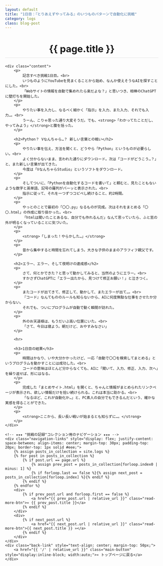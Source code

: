 ```yaml
---
layout: default
title: "1日目：『とりあえずやってみる』のいつものパターンで自動化に挑戦"
category: logs
class: blog-post
---
```


<div class="container blog-post" style="max-width: 850px;">
    <header style="text-align:center; margin-bottom: 20px;">
        <h1 style="font-size: 2.2em; border-bottom: 2px solid #eee; padding-bottom:10px; margin-bottom: 5px;">{{ page.title }}</h1>
    </header>

    <div class="content">
        <p>
            記念すべき挑戦1日目。<br>
            いつものようにYouTubeを見まくることから始め、なんか使えそうなAIを探すことにした。<br>
            「Webサイトの情報を自動で集めれたら楽だよな？」と思いつき、相棒のChatGPTに壁打ちを開始した。
        </p>
        <p>
            やりたい事を入力し、なるべく細かく「指示」を入力、また入力、それでも入力…。<br>
            うーん、こりゃ思った通り大変そうだ。でも、<strong>「わかってたことだし、やってみよう」</strong>と腹を括った。
        </p>
        
        <h2>Python？ Vなんちゃら…？ 新しい言葉との戦い</h2>
        <p>
            やりたい事を伝え、方法を聞くと、どうやら「Python」というものが必要らしい。<br>
            よく分からないまま、言われた通りにダウンロード。次は「コードがどうこう…？」と、また新しい言葉が出てきた。
            今度は「VなんちゃらStudio」というソフトをダウンロード。
        </p>
        <p>
            そしてついに、「Pythonを自動化するコードを書いて」と頼むと、見たこともないような数字と英単語、記号の羅列がバーッと表示された。<br>
            指示に従って、それを一つずつコピペし続けること、約2時間。
        </p>
        <p>
            やっとのことで最初の「〇〇.py」なるものが完成。次はそれをまとめる「〇〇.html」の作成に取り掛かった。<br>
            「htmlは聞いたことあるな、自分でも作れるんだ」なんて思っていたら、ふと窓の外が明るくなっていることに気づいた。
        </p>
        <p>
            <strong>「しまった！やらかした…」</strong>
        </p>
        <p>
            昔から集中すると時間を忘れてしまう。大きな子供のままのアラフィフ親父です。
        </p>

        <h2>エラー、エラー、そして夜明けの達成感</h2>
        <p>
            さて、何とかできた？と思って動かしてみると、当然のようにエラー。<br>
            すかさずChatGPTに「エラー出たから、見つけて修正お願い！」と泣きつく。
        </p>
        <p>
            またコードが出てきて、修正して、動かして、またエラーが出て…。<br>
            『コード』なんてもののルールも知らないから、AIに何度無駄な仕事をさせたか分からない。
            それでも、ついにプログラムが自動で動く瞬間が訪れた。
        </p>
        <p>
            外のお天道様は、もうだいぶ高い位置にいた。<br>
            「さて、今日は寝よう。朝だけど、おやすみなさい」
        </p>
        
        <hr>
        
        <h3>1日目の結果</h3>
        <p>
            時間はかなり、いや大分かかったけど、一応「自動で〇〇を検索してまとめる」というプログラムを動かすことには成功した。<br>
            コードの意味はほとんど分からなくても、AIに「聞いて、入力、修正、入力、次へ」を繰り返せば、形にはなる。
        </p>
        <p>
            完成した「まとめサイト.html」を開くと、ちゃんと情報がまとめられたリンクページが表示され、欲しい情報だけを拾い続けられる。これは本当に助かる。<br>
            「なるほど、これが自動化か…」と、PC素人の自分でもできるんだという、確かな実感を得ることができた。
        </p>
        <p>
            <strong>ここから、長い長い戦いが始まるとも知らずに…。</strong>
        </p>
    </div>
    
    <!-- ★★★ "挑戦の記録"コレクション用のナビゲーション ★★★ -->
    <div class="navigation-links" style="display: flex; justify-content: space-between; align-items: center; margin-top: 30px; padding-top: 20px; border-top: 1px solid #eee;">
        {% assign posts_in_collection = site.logs %}
        {% for post in posts_in_collection %}
            {% if post.url == page.url %}
                {% assign prev_post = posts_in_collection[forloop.index0 | minus: 1] %}
                {% if forloop.last == false %}{% assign next_post = posts_in_collection[forloop.index] %}{% endif %}
            {% endif %}
        {% endfor %}
        <div>
            {% if prev_post.url and forloop.first == false %}
                <a href="{{ prev_post.url | relative_url }}" class="read-more-btn">« {{ prev_post.title }}</a>
            {% endif %}
        </div>
        <div>
            {% if next_post.url %}
                <a href="{{ next_post.url | relative_url }}" class="read-more-btn">{{ next_post.title }} »</a>
            {% endif %}
        </div>
    </div>
    <div class="back-link" style="text-align: center; margin-top: 50px;">
        <a href="{{ '/' | relative_url }}" class="main-button" style="display:inline-block; width:auto;">« トップページに戻る</a>
    </div>
</div>
